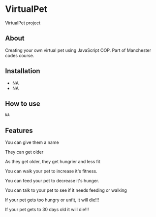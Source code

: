 # VirtualPet

VirtualPet project

## About

Creating your own virtual pet using JavaScript OOP. 
Part of Manchester codes course. 


## Installation

* NA
* NA


## How to use


```bash
NA
```

## Features

You can give them a name

They can get older 

As they get older, they get hungrier and less fit

You can walk your pet to increase it's fitness.

You can feed your pet to decrease it's hunger. 

You can talk to your pet to see if it needs feeding or walking

If your pet gets too hungry or unfit, it will die!!!

If your pet gets to 30 days old it will die!!!